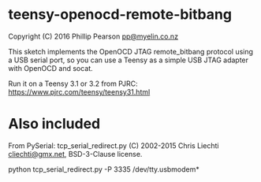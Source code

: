 # teensy-openocd-remote-bitbang

Copyright (C) 2016 Phillip Pearson <pp@myelin.co.nz>

This sketch implements the OpenOCD JTAG remote_bitbang protocol using a USB serial port, so you can use a Teensy as a simple USB JTAG adapter with OpenOCD and socat.

Run it on a Teensy 3.1 or 3.2 from PJRC: https://www.pjrc.com/teensy/teensy31.html

# Also included

From PySerial: tcp_serial_redirect.py (C) 2002-2015 Chris Liechti <cliechti@gmx.net>, BSD-3-Clause license.

python tcp_serial_redirect.py -P 3335 /dev/tty.usbmodem*
